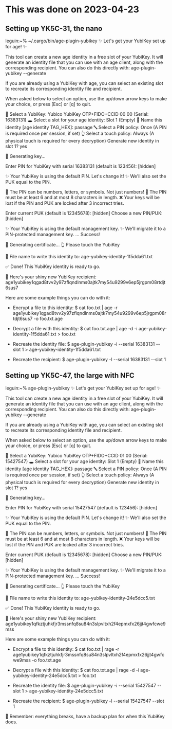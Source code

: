 # This was done on 2023-04-23

## Setting up YK5C-31, the nano

leguin:~% ~/.cargo/bin/age-plugin-yubikey
✨ Let's get your YubiKey set up for age! ✨

This tool can create a new age identity in a free slot of your YubiKey.
It will generate an identity file that you can use with an age client,
along with the corresponding recipient. You can also do this directly
with:
    age-plugin-yubikey --generate

If you are already using a YubiKey with age, you can select an existing
slot to recreate its corresponding identity file and recipient.

When asked below to select an option, use the up/down arrow keys to
make your choice, or press [Esc] or [q] to quit.

🔑 Select a YubiKey: Yubico YubiKey OTP+FIDO+CCID 00 00 (Serial: 16383131)
🕳️  Select a slot for your age identity: Slot 1 (Empty)
📛 Name this identity [age identity TAG_HEX]: passage
🔤 Select a PIN policy: Once   (A PIN is required once per session, if set)
👆 Select a touch policy: Always (A physical touch is required for every decryption)
Generate new identity in slot 1? yes

🎲 Generating key...

Enter PIN for YubiKey with serial 16383131 (default is 123456): [hidden]

✨ Your YubiKey is using the default PIN. Let's change it!
✨ We'll also set the PUK equal to the PIN.

🔐 The PIN can be numbers, letters, or symbols. Not just numbers!
📏 The PIN must be at least 6 and at most 8 characters in length.
❌ Your keys will be lost if the PIN and PUK are locked after 3 incorrect tries.

Enter current PUK (default is 12345678): [hidden]
Choose a new PIN/PUK: [hidden]

✨ Your YubiKey is using the default management key.
✨ We'll migrate it to a PIN-protected management key.
... Success!

🔏 Generating certificate...
👆 Please touch the YubiKey

📝 File name to write this identity to: age-yubikey-identity-1f5dda61.txt

✅ Done! This YubiKey identity is ready to go.

🔑 Here's your shiny new YubiKey recipient:
  age1yubikey1qgad8tvv2y97zflqndlnms0ajtk7my54u9299v6ep5jrgpm08rtdjt6sus7

Here are some example things you can do with it:

- Encrypt a file to this identity:
  $ cat foo.txt | age -r age1yubikey1qgad8tvv2y97zflqndlnms0ajtk7my54u9299v6ep5jrgpm08rtdjt6sus7 -o foo.txt.age

- Decrypt a file with this identity:
  $ cat foo.txt.age | age -d -i age-yubikey-identity-1f5dda61.txt > foo.txt

- Recreate the identity file:
  $ age-plugin-yubikey -i --serial 16383131 --slot 1 > age-yubikey-identity-1f5dda61.txt

- Recreate the recipient:
  $ age-plugin-yubikey -l --serial 16383131 --slot 1

## Setting up YK5C-47, the large with NFC
leguin:~% age-plugin-yubikey
✨ Let's get your YubiKey set up for age! ✨

This tool can create a new age identity in a free slot of your YubiKey.
It will generate an identity file that you can use with an age client,
along with the corresponding recipient. You can also do this directly
with:
    age-plugin-yubikey --generate

If you are already using a YubiKey with age, you can select an existing
slot to recreate its corresponding identity file and recipient.

When asked below to select an option, use the up/down arrow keys to
make your choice, or press [Esc] or [q] to quit.

🔑 Select a YubiKey: Yubico YubiKey OTP+FIDO+CCID 01 00 (Serial: 15427547)
🕳️  Select a slot for your age identity: Slot 1 (Empty)
📛 Name this identity [age identity TAG_HEX]: passage
🔤 Select a PIN policy: Once   (A PIN is required once per session, if set)
👆 Select a touch policy: Always (A physical touch is required for every decryption)
Generate new identity in slot 1? yes

🎲 Generating key...

Enter PIN for YubiKey with serial 15427547 (default is 123456): [hidden]

✨ Your YubiKey is using the default PIN. Let's change it!
✨ We'll also set the PUK equal to the PIN.

🔐 The PIN can be numbers, letters, or symbols. Not just numbers!
📏 The PIN must be at least 6 and at most 8 characters in length.
❌ Your keys will be lost if the PIN and PUK are locked after 3 incorrect tries.

Enter current PUK (default is 12345678): [hidden]
Choose a new PIN/PUK: [hidden]

✨ Your YubiKey is using the default management key.
✨ We'll migrate it to a PIN-protected management key.
... Success!

🔏 Generating certificate...
👆 Please touch the YubiKey

📝 File name to write this identity to: age-yubikey-identity-24e5dcc5.txt

✅ Done! This YubiKey identity is ready to go.

🔑 Here's your shiny new YubiKey recipient:
  age1yubikey1qfkztjuhkfjr3mssnfq8su84n3slpvltxh2f4epmxfx26jjt4gwfcwe9mss

Here are some example things you can do with it:

- Encrypt a file to this identity:
  $ cat foo.txt | rage -r age1yubikey1qfkztjuhkfjr3mssnfq8su84n3slpvltxh2f4epmxfx26jjt4gwfcwe9mss -o foo.txt.age

- Decrypt a file with this identity:
  $ cat foo.txt.age | rage -d -i age-yubikey-identity-24e5dcc5.txt > foo.txt

- Recreate the identity file:
  $ age-plugin-yubikey -i --serial 15427547 --slot 1 > age-yubikey-identity-24e5dcc5.txt

- Recreate the recipient:
  $ age-plugin-yubikey -l --serial 15427547 --slot 1

💭 Remember: everything breaks, have a backup plan for when this YubiKey does.
